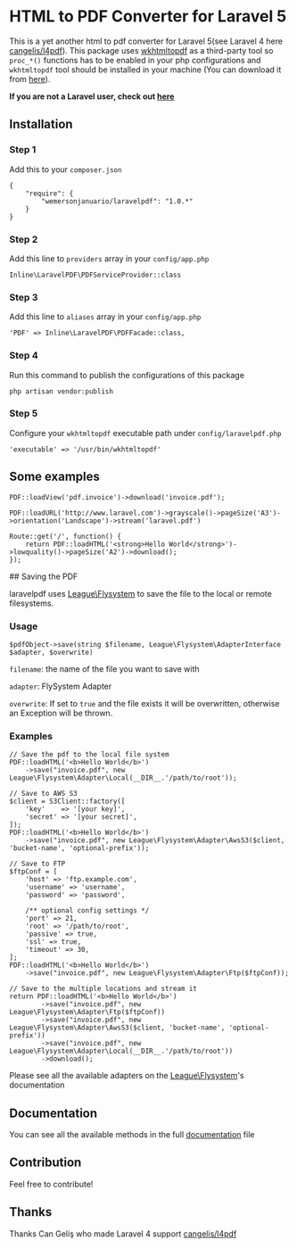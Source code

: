 # HTML to PDF Converter for Laravel 5


This is a yet another html to pdf converter for Laravel 5(see Laravel 4 here [cangelis/l4pdf](https://github.com/cangelis/l4pdf)). This package uses [wkhtmltopdf](https://github.com/antialize/wkhtmltopdf) as a third-party tool so `proc_*()` functions has to be enabled in your php configurations and `wkhtmltopdf` tool should be installed in your machine (You can download it from [here](https://code.google.com/p/wkhtmltopdf/downloads/list)).

**If you are not a Laravel user, check out [here](https://github.com/wemersonjanuario/php-pdf)**

## Installation

### Step 1

Add this to your `composer.json`
    
    {
        "require": {            
            "wemersonjanuario/laravelpdf": "1.0.*"
        }
    }

### Step 2

Add this line to `providers` array in your `config/app.php`

    Inline\LaravelPDF\PDFServiceProvider::class

### Step 3

Add this line to `aliases` array in your `config/app.php`

    'PDF' => Inline\LaravelPDF\PDFFacade::class,

### Step 4

Run this command to publish the configurations of this package

    php artisan vendor:publish

### Step 5

Configure your `wkhtmltopdf` executable path under `config/laravelpdf.php`

    'executable' => '/usr/bin/wkhtmltopdf'

## Some examples

    PDF::loadView('pdf.invoice')->download('invoice.pdf');

    PDF::loadURL('http://www.laravel.com')->grayscale()->pageSize('A3')->orientation('Landscape')->stream('laravel.pdf')

    Route::get('/', function() {
        return PDF::loadHTML('<strong>Hello World</strong>')->lowquality()->pageSize('A2')->download();
    });

## Saving the PDF

laravelpdf uses [League\Flysystem](https://github.com/thephpleague/flysystem) to save the file to the local or remote filesystems.

### Usage

    $pdfObject->save(string $filename, League\Flysystem\AdapterInterface $adapter, $overwrite)

`filename`: the name of the file you want to save with

`adapter`: FlySystem Adapter

`overwrite`: If set to `true` and the file exists it will be overwritten, otherwise an Exception will be thrown.

### Examples

    // Save the pdf to the local file system
    PDF::loadHTML('<b>Hello World</b>')
        ->save("invoice.pdf", new League\Flysystem\Adapter\Local(__DIR__.'/path/to/root'));

    // Save to AWS S3
    $client = S3Client::factory([
        'key'    => '[your key]',
        'secret' => '[your secret]',
    ]);
    PDF::loadHTML('<b>Hello World</b>')
        ->save("invoice.pdf", new League\Flysystem\Adapter\AwsS3($client, 'bucket-name', 'optional-prefix'));

    // Save to FTP
    $ftpConf = [
        'host' => 'ftp.example.com',
        'username' => 'username',
        'password' => 'password',

        /** optional config settings */
        'port' => 21,
        'root' => '/path/to/root',
        'passive' => true,
        'ssl' => true,
        'timeout' => 30,
    ];
    PDF::loadHTML('<b>Hello World</b>')
        ->save("invoice.pdf", new League\Flysystem\Adapter\Ftp($ftpConf));

    // Save to the multiple locations and stream it
    return PDF::loadHTML('<b>Hello World</b>')
            ->save("invoice.pdf", new League\Flysystem\Adapter\Ftp($ftpConf))
            ->save("invoice.pdf", new League\Flysystem\Adapter\AwsS3($client, 'bucket-name', 'optional-prefix'))
            ->save("invoice.pdf", new League\Flysystem\Adapter\Local(__DIR__.'/path/to/root'))
            ->download();

Please see all the available adapters on the [League\Flysystem](https://github.com/thephpleague/flysystem)'s documentation

## Documentation

You can see all the available methods in the full [documentation](https://github.com/wemersonjanuario/laravelpdf/blob/master/DOCUMENTATION.md) file

## Contribution

Feel free to contribute!

## Thanks
Thanks Can Geliş who made Laravel 4 support [cangelis/l4pdf](https://github.com/cangelis/l4pdf)
